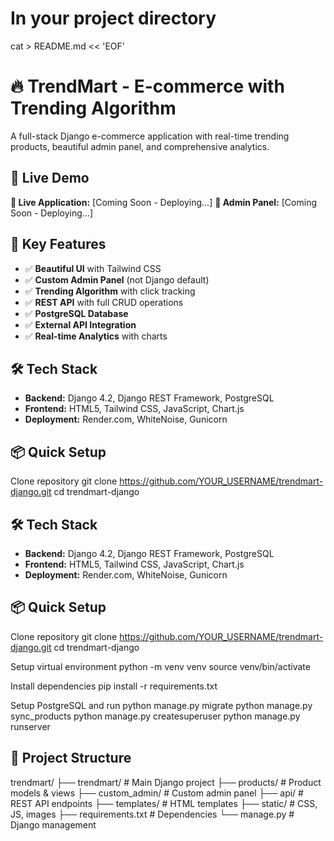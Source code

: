 # In your project directory
cat > README.md << 'EOF'
# 🔥 TrendMart - E-commerce with Trending Algorithm

A full-stack Django e-commerce application with real-time trending products, beautiful admin panel, and comprehensive analytics.

## 🌟 Live Demo

**🔗 Live Application:** [Coming Soon - Deploying...]
**🔧 Admin Panel:** [Coming Soon - Deploying...]

## 🚀 Key Features

- ✅ **Beautiful UI** with Tailwind CSS
- ✅ **Custom Admin Panel** (not Django default)
- ✅ **Trending Algorithm** with click tracking
- ✅ **REST API** with full CRUD operations
- ✅ **PostgreSQL Database**
- ✅ **External API Integration**
- ✅ **Real-time Analytics** with charts

## 🛠️ Tech Stack

- **Backend:** Django 4.2, Django REST Framework, PostgreSQL
- **Frontend:** HTML5, Tailwind CSS, JavaScript, Chart.js
- **Deployment:** Render.com, WhiteNoise, Gunicorn

## 📦 Quick Setup

Clone repository
git clone https://github.com/YOUR_USERNAME/trendmart-django.git
cd trendmart-django


## 🛠️ Tech Stack

- **Backend:** Django 4.2, Django REST Framework, PostgreSQL
- **Frontend:** HTML5, Tailwind CSS, JavaScript, Chart.js
- **Deployment:** Render.com, WhiteNoise, Gunicorn

## 📦 Quick Setup

Clone repository
git clone https://github.com/YOUR_USERNAME/trendmart-django.git
cd trendmart-django

Setup virtual environment
python -m venv venv
source venv/bin/activate

Install dependencies
pip install -r requirements.txt

Setup PostgreSQL and run
python manage.py migrate
python manage.py sync_products
python manage.py createsuperuser
python manage.py runserver


## 🎯 Project Structure

trendmart/
├── trendmart/ # Main Django project
├── products/ # Product models & views
├── custom_admin/ # Custom admin panel
├── api/ # REST API endpoints
├── templates/ # HTML templates
├── static/ # CSS, JS, images
├── requirements.txt # Dependencies
└── manage.py # Django management

